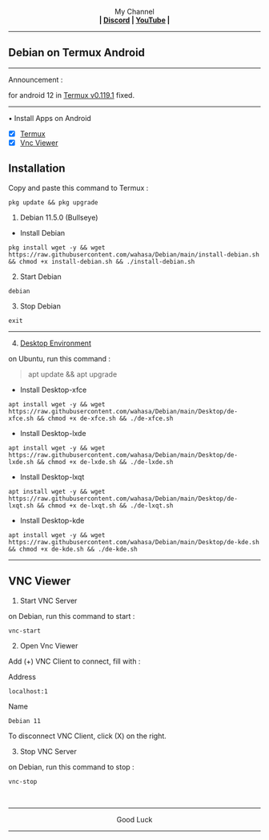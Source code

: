 
<p align="center">My Channel</br><b>
| <a href="https://discord.gg/GCehyym">Discord</a> | <a href="https://youtube.com/channel/UC3sLb7eZCu72iv3G1yUhUHQ">YouTube</a> |</b></p>

---
## Debian on Termux Android

---
Announcement :

for android 12 in [Termux v0.119.1](https://apkcombo.com/termux/com.termux/) fixed.

---
• Install Apps on Android
- [x] [Termux](https://github.com/termux/termux-app/releases)
- [x] [Vnc Viewer](https://play.google.com/store/apps/details?id=com.realvnc.viewer.android)

## Installation

Copy and paste this command to Termux :

```
pkg update && pkg upgrade
```

1. Debian 11.5.0 (Bullseye)
* Install Debian

```
pkg install wget -y && wget https://raw.githubusercontent.com/wahasa/Debian/main/install-debian.sh && chmod +x install-debian.sh && ./install-debian.sh
```

2. Start Debian

```
debian
```

3. Stop Debian

```
exit
```

---

4. [Desktop Environment](https://github.com/wahasa/Debian/issues/8)

on Ubuntu, run this command :

> apt update && apt upgrade

* Install Desktop-xfce

```
apt install wget -y && wget https://raw.githubusercontent.com/wahasa/Debian/main/Desktop/de-xfce.sh && chmod +x de-xfce.sh && ./de-xfce.sh
```

* Install Desktop-lxde
```
apt install wget -y && wget https://raw.githubusercontent.com/wahasa/Debian/main/Desktop/de-lxde.sh && chmod +x de-lxde.sh && ./de-lxde.sh
```

* Install Desktop-lxqt
```
apt install wget -y && wget https://raw.githubusercontent.com/wahasa/Debian/main/Desktop/de-lxqt.sh && chmod +x de-lxqt.sh && ./de-lxqt.sh
```

* Install Desktop-kde
```
apt install wget -y && wget https://raw.githubusercontent.com/wahasa/Debian/main/Desktop/de-kde.sh && chmod +x de-kde.sh && ./de-kde.sh
```

---
## VNC Viewer

1. Start VNC Server

on Debian, run this command to start :

```
vnc-start
```

2. Open Vnc Viewer

Add (+) VNC Client to connect, fill with :

Address
```
localhost:1
```

Name
```
Debian 11
```

To disconnect VNC Client, click (X) on the right.

3. Stop VNC Server

on Debian, run this command to stop :

```
vnc-stop
```
</br>

---
<p align="center">Good Luck</p>

---
